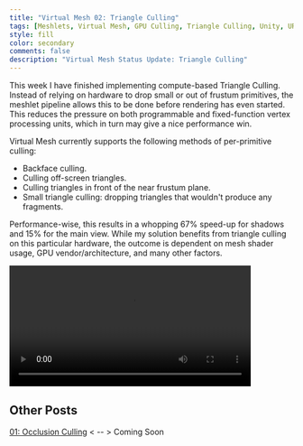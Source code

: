 ```yaml
---
title: "Virtual Mesh 02: Triangle Culling"
tags: [Meshlets, Virtual Mesh, GPU Culling, Triangle Culling, Unity, URP]
style: fill
color: secondary
comments: false
description: "Virtual Mesh Status Update: Triangle Culling"
---
```


This week I have finished implementing compute-based Triangle Culling. Instead of relying on hardware to drop small or out of frustum primitives, the meshlet pipeline allows this to be done before rendering has even started. This reduces the pressure on both programmable and fixed-function vertex processing units, which in turn may give a nice performance win.

Virtual Mesh currently supports the following methods of per-primitive culling:
- Backface culling.
- Culling off-screen triangles.
- Culling triangles in front of the near frustum plane.
- Small triangle culling: dropping triangles that wouldn't produce any fragments.

Performance-wise, this results in a whopping 67% speed-up for shadows and 15% for the main view. While my solution benefits from triangle culling on this particular hardware, the outcome is dependent on mesh shader usage, GPU vendor/architecture, and many other factors.

<html>
    <video controls width="85%"><source src="/assets/blog/2025-04-03-virtual-mesh-02.md.mp4" type="video/mp4" /></video>
</html>

## Other Posts

[01: Occlusion Culling](/blog/virtual-mesh-01) < -- > Coming Soon